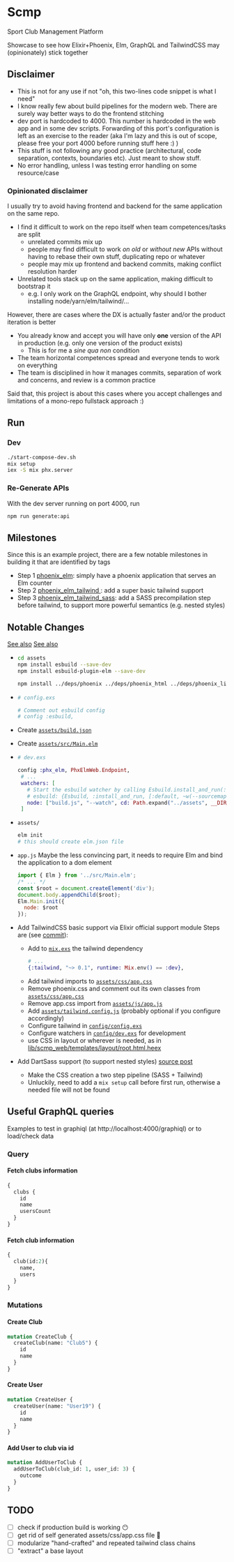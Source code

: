 # Scmp

Sport Club Management Platform

Showcase to see how Elixir+Phoenix, Elm, GraphQL and TailwindCSS may (opinionately) stick together

## Disclaimer

 * This is not for any use if not "oh, this two-lines code snippet is what I need"
 * I know really few about build pipelines for the modern web. There are surely way better ways to do the frontend stitching
 * dev port is hardcoded to 4000. This number is hardcoded in the web app and in some dev scripts. Forwarding of this port's configuration is left as an exercise to the reader (aka I'm lazy and this is out of scope, please free your port 4000 before running stuff here :) )
 * This stuff is not following any good practice (architectural, code separation, contexts, boundaries etc). Just meant to show stuff.
 * No error handling, unless I was testing error handling on some resource/case

### Opinionated disclaimer

I usually try to avoid having frontend and backend for the same application on the same repo.

 * I find it difficult to work on the repo itself when team competences/tasks are split
   * unrelated commits mix up
   * people may find difficult to work _on old_ or _without new_ APIs without having to rebase their own stuff, duplicating repo or whatever
   * people may mix up frontend and backend commits, making conflict resolution harder
 * Unrelated tools stack up on the same application, making difficult to bootstrap it
   * e.g. I only work on the GraphQL endpoint, why should I bother installing node/yarn/elm/tailwind/...

However, there are cases where the DX is actually faster and/or the product iteration is better

 * You already know and accept you will have only __one__ version of the API in production (e.g. only one version of the product exists)
   * This is for me a _sine qua non_ condition
 * The team horizontal competences spread and everyone tends to work on everything
 * The team is disciplined in how it manages commits, separation of work and concerns, and review is a common practice

Said that, this project is about this cases where you accept challenges and limitations of a mono-repo fullstack approach :)

## Run

### Dev

``` bash
./start-compose-dev.sh
mix setup
iex -S mix phx.server
```

### Re-Generate APIs

With the dev server running on port 4000, run

``` bash
npm run generate:api
```

## Milestones

Since this is an example project, there are a few notable milestones in building it that are identified by tags

 - Step 1 [phoenix_elm](https://github.com/zoten/phx_elm_tailwind_graphql/releases/tag/phoenix_elm): simply have a phoenix application that serves an Elm counter
 - Step 2 [phoenix_elm_tailwind ](https://github.com/zoten/phx_elm_tailwind_graphql/releases/tag/phoenix_elm_tailwind): add a super basic tailwind support
 - Step 3 [phoenix_elm_tailwind_sass](https://github.com/zoten/phx_elm_tailwind_graphql/releases/tag/phoenix_elm_tailwind_sass ): add a SASS precompilation step before tailwind, to support more powerful semantics (e.g. nested styles)

## Notable Changes

[See also](https://hexdocs.pm/phoenix/asset_management.html#content)
[See also](https://pragmaticstudio.com/tutorials/adding-tailwind-css-to-phoenix)

 - 
    ``` bash
    cd assets
    npm install esbuild --save-dev
    npm install esbuild-plugin-elm --save-dev

    npm install ../deps/phoenix ../deps/phoenix_html ../deps/phoenix_live_view --save
    ```

 -
   ``` elixir
   # config.exs

   # Comment out esbuild config
   # config :esbuild,
   ```
  
 - Create [`assets/build.json`](./assets/build.json)
 - Create [`assets/src/Main.elm`](./assets/src/Main.elm)

 -
   ``` elixir
   # dev.exs

   config :phx_elm, PhxElmWeb.Endpoint,
    # ...
    watchers: [
      # Start the esbuild watcher by calling Esbuild.install_and_run(:default, args)
      # esbuild: {Esbuild, :install_and_run, [:default, ~w(--sourcemap=inline --watch)]}
      node: ["build.js", "--watch", cd: Path.expand("../assets", __DIR__)]
    ]
   ```
  
  - `assets/`
    ``` bash
    elm init
    # this should create elm.json file
    ```

  - `app.js`
    Maybe the less convincing part, it needs to require Elm and bind the application
    to a dom element

    ``` javascript
    import { Elm } from '../src/Main.elm';
    /* ... */
    const $root = document.createElement('div');
    document.body.appendChild($root);
    Elm.Main.init({
      node: $root
    });

    ```

  - Add TailwindCSS basic support via Elixir official support module
    Steps are (see [commit](https://github.com/zoten/phx_elm_tailwind_graphql/commit/a1c01d1cee61e75c4662b4ac1065f1d92bdc4af0)):
    - Add to [`mix.exs`](./mix.exs) the tailwind dependency
      ``` elixir
      # ...
      {:tailwind, "~> 0.1", runtime: Mix.env() == :dev},
      ```
    - Add tailwind imports to [`assets/css/app.css`](./assets/css/app.css)
    - Remove phoenix.css and comment out its own classes from [`assets/css/app.css`](./assets/css/app.css)
    - Remove app.css import from [`assets/js/app.js`](./assets/js/app.js)
    - Add [`assets/tailwind.config.js`](./assets/tailwind.config.js) (probably optional if you configure accordingly)
    - Configure tailwind in [`config/config.exs`](./config/config.exs)
    - Configure watchers in [`config/dev.exs`](./config/dev.exs) for development
    - use CSS in layout or wherever is needed, as in [lib/scmp_web/templates/layout/root.html.heex](lib/scmp_web/templates/layout/root.html.heex)
  
  - Add DartSass support (to support nested styles) [source post](https://pragmaticstudio.com/tutorials/adding-tailwind-css-to-phoenix)
    - Make the CSS creation a two step pipeline (SASS + Tailwind)
    - Unluckily, need to add a `mix setup` call before first run, otherwise a needed file will not be found

## Useful GraphQL queries

Examples to test in graphiql (at http://localhost:4000/graphiql) or to load/check data

### Query

#### Fetch clubs information

``` graphql
{
  clubs {
    id
    name
    usersCount
  }
}
```

#### Fetch club information

``` graphql
{
  club(id:2){
    name,
    users
  }
}
```

### Mutations

#### Create Club

``` graphql
mutation CreateClub {
  createClub(name: "Club5") {
    id
    name
  }
}
```

#### Create User

``` graphql
mutation CreateUser {
  createUser(name: "User19") {
    id
    name
  }
}
```

#### Add User to club via id

``` graphql
mutation AddUserToClub {
  addUserToClub(club_id: 1, user_id: 3) {
    outcome
  }
}
```

## TODO

 - [ ] check if production build is working 😶
 - [ ] get rid of self generated assets/css/app.css file 🤨
 - [ ] modularize "hand-crafted" and repeated tailwind class chains
 - [ ] "extract" a base layout
